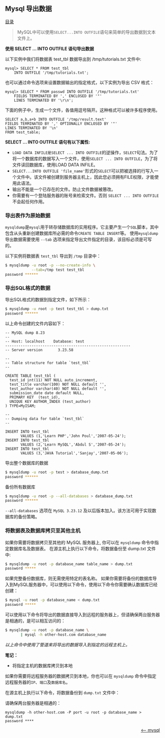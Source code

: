 ## Mysql 导出数据

<a href="README.md">目录</a>

> MySQL中可以使用`SELECT...INTO OUTFILE`语句来简单的导出数据到文本文件上。

__使用 SELECT ... INTO OUTFILE 语句导出数据__

以下实例中我们将数据表 test_tbl 数据导出到 /tmp/tutorials.txt 文件中:
```mysql
mysql> SELECT * FROM test_tbl
    INTO OUTFILE '/tmp/tutorials.txt';
```

也可以通过命令选项来设置数据输出的指定格式，以下实例为导出 CSV 格式：
```mysql
mysql> SELECT * FROM passwd INTO OUTFILE '/tmp/tutorials.txt'
    FIELDS TERMINATED BY ',' ENCLOSED BY '"'
    LINES TERMINATED BY '\r\n';
```

下面的例子中，生成一个文件，各值用逗号隔开。这种格式可以被许多程序使用。
```mysql
SELECT a,b,a+b INTO OUTFILE '/tmp/result.text'
FIELDS TERMINATED BY ',' OPTIONALLY ENCLOSED BY '"'
LINES TERMINATED BY '\n'
FROM test_table;
```

__SELECT ... INTO OUTFILE 语句有以下属性:__

* `LOAD DATA INFILE是SELECT ... INTO OUTFILE`的逆操作，`SELECT`句法。为了将一个数据库的数据写入一个文件，使用`SELECT ... INTO OUTFILE`，为了将文件读回数据库，使用LOAD DATA INFILE。
* `SELECT...INTO OUTFILE 'file_name'`形式的`SELECT`可以把被选择的行写入一个文件中。该文件被创建到服务器主机上，因此您必须拥有FILE权限，才能使用此语法。
* 输出不能是一个已存在的文件。防止文件数据被篡改。
* 你需要有一个登陆服务器的账号来检索文件。否则 `SELECT ... INTO OUTFILE` 不会起任何作用。

### 导出表作为原始数据

`mysqldump`是`mysql`用于转存储数据库的实用程序。它主要产生一个`SQL`脚本，其中包含从头重新创建数据库所必需的命令`CREATE TABLE INSERT`等。
使用`mysqldump`导出数据需要使用 `--tab` 选项来指定导出文件指定的目录，该目标必须是可写的。

以下实例将数据表 `test_tbl` 导出到 `/tmp` 目录中：
```bash
$ mysqldump -u root -p --no-create-info \
            --tab=/tmp test test_tbl
password ******
```

### 导出SQL格式的数据

导出SQL格式的数据到指定文件，如下所示：
```bash
$ mysqldump -u root -p test test_tbl > dump.txt
password ******
```

以上命令创建的文件内容如下：
```mysql
-- MySQL dump 8.23
--
-- Host: localhost    Database: test
---------------------------------------------------------
-- Server version       3.23.58

--
-- Table structure for table `test_tbl`
--

CREATE TABLE test_tbl (
  test_id int(11) NOT NULL auto_increment,
  test_title varchar(100) NOT NULL default '',
  test_author varchar(40) NOT NULL default '',
  submission_date date default NULL,
  PRIMARY KEY  (test_id),
  UNIQUE KEY AUTHOR_INDEX (test_author)
) TYPE=MyISAM;

--
-- Dumping data for table `test_tbl`
--

INSERT INTO test_tbl
       VALUES (1,'Learn PHP','John Poul','2007-05-24');
INSERT INTO test_tbl
       VALUES (2,'Learn MySQL','Abdul S','2007-05-24');
INSERT INTO test_tbl
       VALUES (3,'JAVA Tutorial','Sanjay','2007-05-06');
```

导出整个数据库的数据
```bash
$ mysqldump -u root -p test > database_dump.txt
password ******
```
备份所有数据库
```bash
$ mysqldump -u root -p --all-databases > database_dump.txt
password ******
```

`--all-databases` 选项在 `MySQL 3.23.12` 及以后版本加入。该方法可用于实现数据库的备份策略。


### 将数据表及数据库拷贝至其他主机

如果你需要将数据拷贝至其他的 MySQL 服务器上, 你可以在 `mysqldump` 命令中指定数据库名及数据表。
在源主机上执行以下命令，将数据备份至 dump.txt 文件中:
```bash
$ mysqldump -u root -p database_name table_name > dump.txt
password *****
```

如果完整备份数据库，则无需使用特定的表名称。
如果你需要将备份的数据库导入到MySQL服务器中，可以使用以下命令，使用以下命令你需要确认数据库已经创建：
```bash
$ mysql -u root -p database_name < dump.txt
password *****
```
可以使用以下命令将导出的数据直接导入到远程的服务器上，但请确保两台服务器是相通的，是可以相互访问的：
```bash
$ mysqldump -u root -p database_name \
       | mysql -h other-host.com database_name
```
_以上命令中使用了管道来将导出的数据导入到指定的远程主机上。_

__笔记：__

* 将指定主机的数据库拷贝到本地

如果你需要将远程服务器的数据拷贝到本地，你也可以在 `mysqldump` 命令中指定远程服务器的`IP`、`端口`及`数据库名`。

在源主机上执行以下命令，将数据备份到 `dump.txt` 文件中：

请确保两台服务器是相通的：
```mysql
mysqldump -h other-host.com -P port -u root -p database_name > dump.txt
password ****
```

<a href=".md" style="float: right;"><—— mysql </a>
